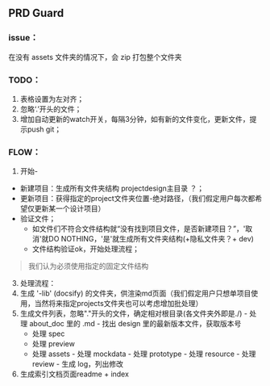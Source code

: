 ## PRD Guard

### issue：
 在没有 assets 文件夹的情况下，会 zip 打包整个文件夹

### TODO：
 1. 表格设置为左对齐；
 2. 忽略‘.’开头的文件；
 3. 增加自动更新的watch开关，每隔3分钟，如有新的文件变化，更新文件，提示push git；

### FLOW：
1. 开始-

  - 新建项目：生成所有文件夹结构 projectdesign主目录 ？；
  - 更新项目：获得指定的project文件夹位置-绝对路径，（我们假定用户每次都希望仅更新某一个设计项目）
  - 验证文件；
    - 如文件们不符合文件结构就“没有找到项目文件，是否新建项目？”，'取消'就DO NOTHING，'是'就生成所有文件夹结构(+隐私文件夹？+ dev)
    - 文件结构验证ok，开始处理流程；
  > 我们认为必须使用指定的固定文件结构

3. 处理流程：
  1. 生成 '-lib' (docsify) 的文件夹，供渲染md页面（我们假定用户只想单项目使用，当然将来指定projects文件夹也可以考虑增加批处理）
  2. 生成文件列表，忽略"."开头的文件，确定相对根目录(各文件夹外即是./)
    - 处理 about_doc 里的 .md
    - 找出 design 里的最新版本文件，获取版本号
      - 处理 spec
      - 处理 preview
      - 处理 assets
    - 处理 mockdata
    - 处理 prototype
    - 处理 resource
    - 处理 review
    - 生成 log，列出修改
  3. 生成索引文档页面readme + index
